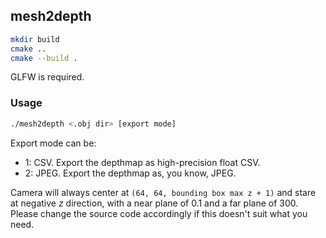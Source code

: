 ## mesh2depth

```sh
mkdir build
cmake ..
cmake --build .
```

GLFW is required.

### Usage

```sh
./mesh2depth <.obj dir> [export mode]
```

Export mode can be:

- 1: CSV. Export the depthmap as high-precision float CSV.
- 2: JPEG. Export the depthmap as, you know, JPEG.

Camera will always center at `(64, 64, bounding box max z + 1)` and stare at negative *z* direction, with a near plane of 0.1 and a far plane of 300. Please change the source code accordingly if this doesn't suit what you need.
